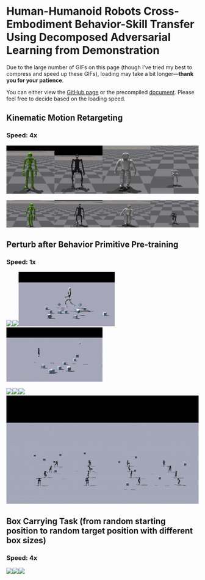 # Human-Humanoid Robots Cross-Embodiment  Behavior-Skill Transfer Using Decomposed Adversarial Learning from Demonstration

Due to the large number of GIFs on this page (though I've tried my best to compress and speed up these GIFs), loading may take a bit longer—**thank you for your patience**.

You can either view the [GitHub page](https://github.com/Skylark0924/Rofunc/blob/main/doc/source/lfd/RofuncRL/HOTU.md) or the precompiled [document](https://rofunc.readthedocs.io/en/latest/lfd/RofuncRL/HOTU.html). Please feel free to decide based on the loading speed.

## Kinematic Motion Retargeting

### Speed: 4x

<img src="../../../img/task_gif3/UDH_Random_Motion.gif" width=25% /><img src="../../../img/task_gif3/H1_Random_Motion.gif" width=25% /><img src="../../../img/task_gif3/Walker_Random_Motion.gif" width=25% /><img src="../../../img/task_gif3/Bruce_Random_Motion.gif" width=25% />

<img src="../../../img/task_gif3/UDH_wave.gif" width=25% /><img src="../../../img/task_gif3/H1_wave.gif" width=25% /><img src="../../../img/task_gif3/Walker_wave.gif" width=25% /><img src="../../../img/task_gif3/Bruce_wave.gif" width=25% />

## Perturb after Behavior Primitive Pre-training

### Speed: 1x

<img src="../../../img/task_gif3/UDH_perturb.gif" width=50% /><img src="../../../img/task_gif3/H1_perturb.gif" width=50% /><img src="../../../img/task_gif3/NAVIAI_perturb.gif" width=50% /><img src="../../../img/task_gif3/Bruce_perturb.gif" width=50% />

<img src="../../../img/task_gif3/UDH_perturb2.gif" width=100% /><img src="../../../img/task_gif3/H1_perturb2.gif" width=100% /><img src="../../../img/task_gif3/NAVIAI_perturb2.gif" width=100% /><img src="../../../img/task_gif3/Bruce_perturb2.gif" width=100% />

## Box Carrying Task (from random starting position to random target position with different box sizes) 

### Speed: 4x

<img src="../../../img/task_gif3/UDH_multi_motion.gif" width=100% /><img src="../../../img/task_gif3/H1_multi_motion.gif" width=100% /><img src="../../../img/task_gif3/NAVIAI_multi_motion.gif" width=100% />

